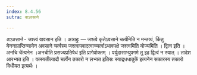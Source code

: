 ```yaml
---
index: 8.4.56
sutra: वाऽवसाने

---
```

_वाऽवसाने_ - जश्त्वं वावसान इति । अत्राहुः — जश्त्वे कृतेऽवसाने चर्त्वमिति न मन्तव्यं, किंतु येननाप्राप्तिन्यायेन अवसाने चर्त्वस्य जश्त्वापवादत्वाच्चर्त्वाऽभावपक्षे जश्त्वमिति योज्यमिति । द्वित्व इति ।अनचि चे॑त्यनेन ।अनचीति प्रसज्यप्रतिषेध॑ इति प्रागेवोक्तम् । पर्युदासाभ्युपगमे तु इह द्वित्वं न स्यात् । तादेश आरभ्यत इति । वत्स्यतीत्यादौ चर्त्वेन तकारो न लभ्यत इतिसः स्याद्र्धधातुके॑ इत्यनेन सकारस्य तकारो विधीयत इत्यर्थः ।